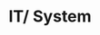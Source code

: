 ---
title: IT/ System
description: Transform manual processes with DevOps and automation to manage efficiently, control risk and optimize for innovation.
image: /img/role/it-system.png
width: large
priority: 4
frontpage: true
tags:
  - it-system
---